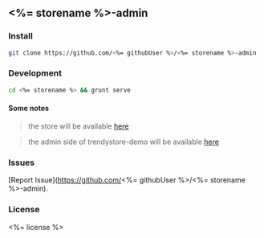 ## <%= storename %>-admin

### Install

```bash
git clone https://github.com/<%= githubUser %>/<%= storename %>-admin
```

### Development

```bash
cd <%= storename %> && grunt serve
```

#### Some notes

> the store will be available [here](http://localhost:9000/)

> the admin side of trendystore-demo will be available [here](http://localhost:9000/#/admin)

### Issues

[Report Issue](https://github.com/<%= githubUser %>/<%= storename %>-admin).

### License

<%= license %>
